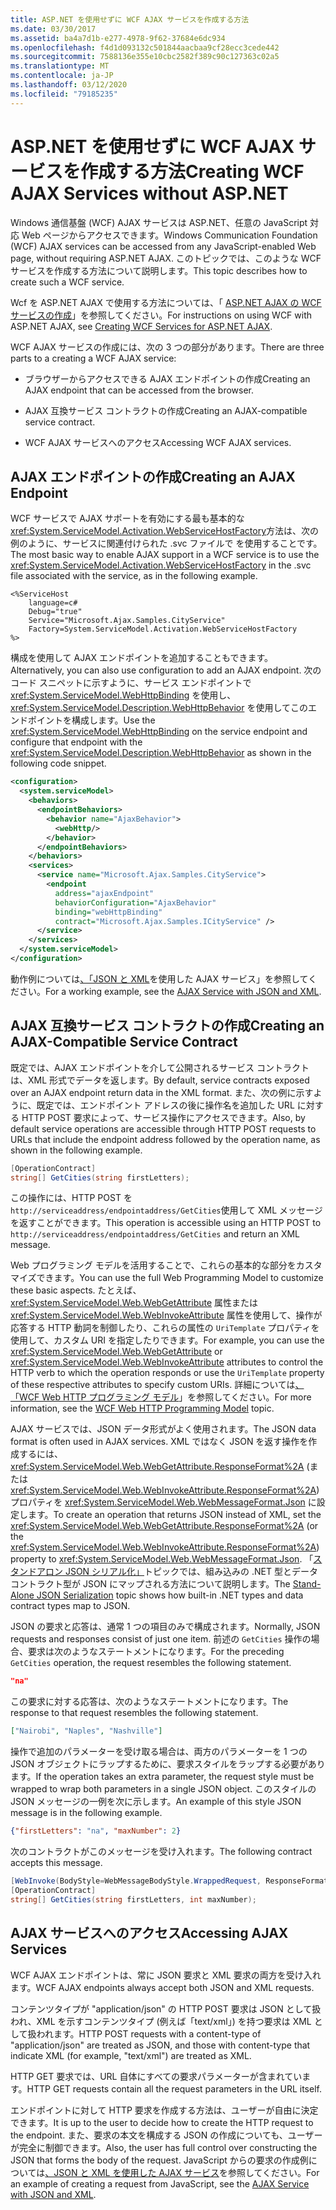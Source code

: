 ```yaml
---
title: ASP.NET を使用せずに WCF AJAX サービスを作成する方法
ms.date: 03/30/2017
ms.assetid: ba4a7d1b-e277-4978-9f62-37684e6dc934
ms.openlocfilehash: f4d1d093132c501844aacbaa9cf28ecc3cede442
ms.sourcegitcommit: 7588136e355e10cbc2582f389c90c127363c02a5
ms.translationtype: MT
ms.contentlocale: ja-JP
ms.lasthandoff: 03/12/2020
ms.locfileid: "79185235"
---
```

# <a name="creating-wcf-ajax-services-without-aspnet"></a><span data-ttu-id="4a1b9-102">ASP.NET を使用せずに WCF AJAX サービスを作成する方法</span><span class="sxs-lookup"><span data-stu-id="4a1b9-102">Creating WCF AJAX Services without ASP.NET</span></span>
<span data-ttu-id="4a1b9-103">Windows 通信基盤 (WCF) AJAX サービスは ASP.NET、任意の JavaScript 対応 Web ページからアクセスできます。</span><span class="sxs-lookup"><span data-stu-id="4a1b9-103">Windows Communication Foundation (WCF) AJAX services can be accessed from any JavaScript-enabled Web page, without requiring ASP.NET AJAX.</span></span> <span data-ttu-id="4a1b9-104">このトピックでは、このような WCF サービスを作成する方法について説明します。</span><span class="sxs-lookup"><span data-stu-id="4a1b9-104">This topic describes how to create such a WCF service.</span></span>  
  
 <span data-ttu-id="4a1b9-105">Wcf を ASP.NET AJAX で使用する方法については、「 [ASP.NET AJAX の WCF サービスの作成](../../../../docs/framework/wcf/feature-details/creating-wcf-services-for-aspnet-ajax.md)」を参照してください。</span><span class="sxs-lookup"><span data-stu-id="4a1b9-105">For instructions on using WCF with ASP.NET AJAX, see [Creating WCF Services for ASP.NET AJAX](../../../../docs/framework/wcf/feature-details/creating-wcf-services-for-aspnet-ajax.md).</span></span>  
  
 <span data-ttu-id="4a1b9-106">WCF AJAX サービスの作成には、次の 3 つの部分があります。</span><span class="sxs-lookup"><span data-stu-id="4a1b9-106">There are three parts to a creating a WCF AJAX service:</span></span>  
  
- <span data-ttu-id="4a1b9-107">ブラウザーからアクセスできる AJAX エンドポイントの作成</span><span class="sxs-lookup"><span data-stu-id="4a1b9-107">Creating an AJAX endpoint that can be accessed from the browser.</span></span>  
  
- <span data-ttu-id="4a1b9-108">AJAX 互換サービス コントラクトの作成</span><span class="sxs-lookup"><span data-stu-id="4a1b9-108">Creating an AJAX-compatible service contract.</span></span>  
  
- <span data-ttu-id="4a1b9-109">WCF AJAX サービスへのアクセス</span><span class="sxs-lookup"><span data-stu-id="4a1b9-109">Accessing WCF AJAX services.</span></span>  
  
## <a name="creating-an-ajax-endpoint"></a><span data-ttu-id="4a1b9-110">AJAX エンドポイントの作成</span><span class="sxs-lookup"><span data-stu-id="4a1b9-110">Creating an AJAX Endpoint</span></span>  
 <span data-ttu-id="4a1b9-111">WCF サービスで AJAX サポートを有効にする最も基本的な<xref:System.ServiceModel.Activation.WebServiceHostFactory>方法は、次の例のように、サービスに関連付けられた .svc ファイルで を使用することです。</span><span class="sxs-lookup"><span data-stu-id="4a1b9-111">The most basic way to enable AJAX support in a WCF service is to use the <xref:System.ServiceModel.Activation.WebServiceHostFactory> in the .svc file associated with the service, as in the following example.</span></span>  
  
```text
<%ServiceHost
    language=c#  
    Debug="true"  
    Service="Microsoft.Ajax.Samples.CityService"  
    Factory=System.ServiceModel.Activation.WebServiceHostFactory  
%>  
```  
  
 <span data-ttu-id="4a1b9-112">構成を使用して AJAX エンドポイントを追加することもできます。</span><span class="sxs-lookup"><span data-stu-id="4a1b9-112">Alternatively, you can also use configuration to add an AJAX endpoint.</span></span> <span data-ttu-id="4a1b9-113">次のコード スニペットに示すように、サービス エンドポイントで <xref:System.ServiceModel.WebHttpBinding> を使用し、<xref:System.ServiceModel.Description.WebHttpBehavior> を使用してこのエンドポイントを構成します。</span><span class="sxs-lookup"><span data-stu-id="4a1b9-113">Use the <xref:System.ServiceModel.WebHttpBinding> on the service endpoint and configure that endpoint with the <xref:System.ServiceModel.Description.WebHttpBehavior> as shown in the following code snippet.</span></span>  
  
```xml  
<configuration>  
  <system.serviceModel>  
    <behaviors>  
      <endpointBehaviors>  
        <behavior name="AjaxBehavior">  
          <webHttp/>  
        </behavior>  
      </endpointBehaviors>  
    </behaviors>  
    <services>  
      <service name="Microsoft.Ajax.Samples.CityService">  
        <endpoint
          address="ajaxEndpoint"  
          behaviorConfiguration="AjaxBehavior"  
          binding="webHttpBinding"  
          contract="Microsoft.Ajax.Samples.ICityService" />  
      </service>  
    </services>  
  </system.serviceModel>  
</configuration>  
```  
  
 <span data-ttu-id="4a1b9-114">動作例については[、「JSON と XML](../../../../docs/framework/wcf/samples/ajax-service-with-json-and-xml-sample.md)を使用した AJAX サービス」を参照してください。</span><span class="sxs-lookup"><span data-stu-id="4a1b9-114">For a working example, see the [AJAX Service with JSON and XML](../../../../docs/framework/wcf/samples/ajax-service-with-json-and-xml-sample.md).</span></span>  
  
## <a name="creating-an-ajax-compatible-service-contract"></a><span data-ttu-id="4a1b9-115">AJAX 互換サービス コントラクトの作成</span><span class="sxs-lookup"><span data-stu-id="4a1b9-115">Creating an AJAX-Compatible Service Contract</span></span>  
 <span data-ttu-id="4a1b9-116">既定では、AJAX エンドポイントを介して公開されるサービス コントラクトは、XML 形式でデータを返します。</span><span class="sxs-lookup"><span data-stu-id="4a1b9-116">By default, service contracts exposed over an AJAX endpoint return data in the XML format.</span></span> <span data-ttu-id="4a1b9-117">また、次の例に示すように、既定では、エンドポイント アドレスの後に操作名を追加した URL に対する HTTP POST 要求によって、サービス操作にアクセスできます。</span><span class="sxs-lookup"><span data-stu-id="4a1b9-117">Also, by default service operations are accessible through HTTP POST requests to URLs that include the endpoint address followed by the operation name, as shown in the following example.</span></span>  
  
```csharp
[OperationContract]  
string[] GetCities(string firstLetters);  
```  
  
 <span data-ttu-id="4a1b9-118">この操作には、HTTP POST を`http://serviceaddress/endpointaddress/GetCities`使用して XML メッセージを返すことができます。</span><span class="sxs-lookup"><span data-stu-id="4a1b9-118">This operation is accessible using an HTTP POST to `http://serviceaddress/endpointaddress/GetCities` and return an XML message.</span></span>  
  
 <span data-ttu-id="4a1b9-119">Web プログラミング モデルを活用することで、これらの基本的な部分をカスタマイズできます。</span><span class="sxs-lookup"><span data-stu-id="4a1b9-119">You can use the full Web Programming Model to customize these basic aspects.</span></span> <span data-ttu-id="4a1b9-120">たとえば、<xref:System.ServiceModel.Web.WebGetAttribute> 属性または <xref:System.ServiceModel.Web.WebInvokeAttribute> 属性を使用して、操作が応答する HTTP 動詞を制御したり、これらの属性の `UriTemplate` プロパティを使用して、カスタム URI を指定したりできます。</span><span class="sxs-lookup"><span data-stu-id="4a1b9-120">For example, you can use the <xref:System.ServiceModel.Web.WebGetAttribute> or <xref:System.ServiceModel.Web.WebInvokeAttribute> attributes to control the HTTP verb to which the operation responds or use the `UriTemplate` property of these respective attributes to specify custom URIs.</span></span> <span data-ttu-id="4a1b9-121">詳細については[、「WCF Web HTTP プログラミング モデル](../../../../docs/framework/wcf/feature-details/wcf-web-http-programming-model.md)」を参照してください。</span><span class="sxs-lookup"><span data-stu-id="4a1b9-121">For more information, see the [WCF Web HTTP Programming Model](../../../../docs/framework/wcf/feature-details/wcf-web-http-programming-model.md) topic.</span></span>  
  
 <span data-ttu-id="4a1b9-122">AJAX サービスでは、JSON データ形式がよく使用されます。</span><span class="sxs-lookup"><span data-stu-id="4a1b9-122">The JSON data format is often used in AJAX services.</span></span> <span data-ttu-id="4a1b9-123">XML ではなく JSON を返す操作を作成するには、<xref:System.ServiceModel.Web.WebGetAttribute.ResponseFormat%2A> (または <xref:System.ServiceModel.Web.WebInvokeAttribute.ResponseFormat%2A>) プロパティを <xref:System.ServiceModel.Web.WebMessageFormat.Json> に設定します。</span><span class="sxs-lookup"><span data-stu-id="4a1b9-123">To create an operation that returns JSON instead of XML, set the <xref:System.ServiceModel.Web.WebGetAttribute.ResponseFormat%2A> (or the <xref:System.ServiceModel.Web.WebInvokeAttribute.ResponseFormat%2A>) property to <xref:System.ServiceModel.Web.WebMessageFormat.Json>.</span></span> <span data-ttu-id="4a1b9-124">「[スタンドアロン JSON シリアル化」](../../../../docs/framework/wcf/feature-details/stand-alone-json-serialization.md)トピックでは、組み込みの .NET 型とデータ コントラクト型が JSON にマップされる方法について説明します。</span><span class="sxs-lookup"><span data-stu-id="4a1b9-124">The [Stand-Alone JSON Serialization](../../../../docs/framework/wcf/feature-details/stand-alone-json-serialization.md) topic shows how built-in .NET types and data contract types map to JSON.</span></span>  
  
 <span data-ttu-id="4a1b9-125">JSON の要求と応答は、通常 1 つの項目のみで構成されます。</span><span class="sxs-lookup"><span data-stu-id="4a1b9-125">Normally, JSON requests and responses consist of just one item.</span></span> <span data-ttu-id="4a1b9-126">前述の `GetCities` 操作の場合、要求は次のようなステートメントになります。</span><span class="sxs-lookup"><span data-stu-id="4a1b9-126">For the preceding `GetCities` operation, the request resembles the following statement.</span></span>  
  
```json
"na"  
```  
  
 <span data-ttu-id="4a1b9-127">この要求に対する応答は、次のようなステートメントになります。</span><span class="sxs-lookup"><span data-stu-id="4a1b9-127">The response to that request resembles the following statement.</span></span>  
  
```json
["Nairobi", "Naples", "Nashville"]  
```  
  
 <span data-ttu-id="4a1b9-128">操作で追加のパラメーターを受け取る場合は、両方のパラメーターを 1 つの JSON オブジェクトにラップするために、要求スタイルをラップする必要があります。</span><span class="sxs-lookup"><span data-stu-id="4a1b9-128">If the operation takes an extra parameter, the request style must be wrapped to wrap both parameters in a single JSON object.</span></span> <span data-ttu-id="4a1b9-129">このスタイルの JSON メッセージの一例を次に示します。</span><span class="sxs-lookup"><span data-stu-id="4a1b9-129">An example of this style JSON message is in the following example.</span></span>  
  
```json  
{"firstLetters": "na", "maxNumber": 2}  
```  
  
 <span data-ttu-id="4a1b9-130">次のコントラクトがこのメッセージを受け入れます。</span><span class="sxs-lookup"><span data-stu-id="4a1b9-130">The following contract accepts this message.</span></span>  
  
```csharp
[WebInvoke(BodyStyle=WebMessageBodyStyle.WrappedRequest, ResponseFormat=WebMessageFormat.Json)]  
[OperationContract]  
string[] GetCities(string firstLetters, int maxNumber);  
```  
  
## <a name="accessing-ajax-services"></a><span data-ttu-id="4a1b9-131">AJAX サービスへのアクセス</span><span class="sxs-lookup"><span data-stu-id="4a1b9-131">Accessing AJAX Services</span></span>  
 <span data-ttu-id="4a1b9-132">WCF AJAX エンドポイントは、常に JSON 要求と XML 要求の両方を受け入れます。</span><span class="sxs-lookup"><span data-stu-id="4a1b9-132">WCF AJAX endpoints always accept both JSON and XML requests.</span></span>  
  
 <span data-ttu-id="4a1b9-133">コンテンツタイプが "application/json" の HTTP POST 要求は JSON として扱われ、XML を示すコンテンツタイプ (例えば「text/xml」) を持つ要求は XML として扱われます。</span><span class="sxs-lookup"><span data-stu-id="4a1b9-133">HTTP POST requests with a content-type of "application/json" are treated as JSON, and those with content-type that indicate XML (for example, "text/xml") are treated as XML.</span></span>  
  
 <span data-ttu-id="4a1b9-134">HTTP GET 要求では、URL 自体にすべての要求パラメーターが含まれています。</span><span class="sxs-lookup"><span data-stu-id="4a1b9-134">HTTP GET requests contain all the request parameters in the URL itself.</span></span>  
  
 <span data-ttu-id="4a1b9-135">エンドポイントに対して HTTP 要求を作成する方法は、ユーザーが自由に決定できます。</span><span class="sxs-lookup"><span data-stu-id="4a1b9-135">It is up to the user to decide how to create the HTTP request to the endpoint.</span></span> <span data-ttu-id="4a1b9-136">また、要求の本文を構成する JSON の作成についても、ユーザーが完全に制御できます。</span><span class="sxs-lookup"><span data-stu-id="4a1b9-136">Also, the user has full control over constructing the JSON that forms the body of the request.</span></span> <span data-ttu-id="4a1b9-137">JavaScript からの要求の作成例については[、JSON と XML を使用した AJAX サービス](../../../../docs/framework/wcf/samples/ajax-service-with-json-and-xml-sample.md)を参照してください。</span><span class="sxs-lookup"><span data-stu-id="4a1b9-137">For an example of creating a request from JavaScript, see the [AJAX Service with JSON and XML](../../../../docs/framework/wcf/samples/ajax-service-with-json-and-xml-sample.md).</span></span>
